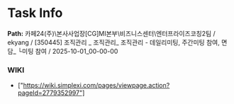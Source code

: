 # Task Info

**Path:** 카페24(주)\본사사업장\[CG]MI본부\비즈니스센터\엔터프라이즈코칭2팀 / ekyang / [350445] 조직관리 _ 조직관리_ 조직관리 - 데일리미팅, 주간미팅 참여, 면담_ └미팅 참여 / 2025-10-01_00-00-00

### WIKI
- ["https://wiki.simplexi.com/pages/viewpage.action?pageId=2779352997"]

